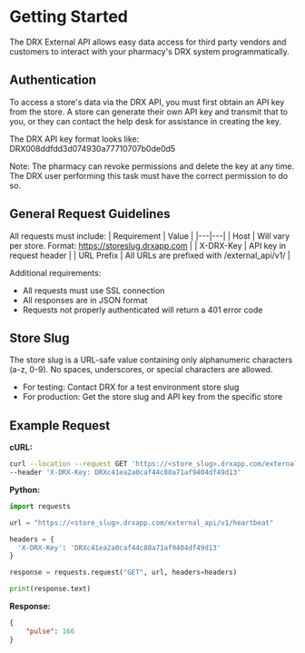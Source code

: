 # Getting Started

The DRX External API allows easy data access for third party vendors and customers to interact with your pharmacy's DRX system programmatically.

## Authentication

To access a store's data via the DRX API, you must first obtain an API key from the store. A store can generate their own API key and transmit that to you, or they can contact the help desk for assistance in creating the key.

The DRX API key format looks like: DRX008ddfdd3d074930a77710707b0de0d5

Note: The pharmacy can revoke permissions and delete the key at any time. The DRX user performing this task must have the correct permission to do so.

## General Request Guidelines

All requests must include:
| Requirement | Value |
|---|---|
| Host | Will vary per store. Format: https://storeslug.drxapp.com |
| X-DRX-Key | API key in request header |
| URL Prefix | All URLs are prefixed with /external_api/v1/ |

Additional requirements:
- All requests must use SSL connection
- All responses are in JSON format
- Requests not properly authenticated will return a 401 error code

## Store Slug

The store slug is a URL-safe value containing only alphanumeric characters (a-z, 0-9). No spaces, underscores, or special characters are allowed.

- For testing: Contact DRX for a test environment store slug
- For production: Get the store slug and API key from the specific store

## Example Request

**cURL:**
```bash
curl --location --request GET 'https://<store_slug>.drxapp.com/external_api/v1/heartbeat' \
--header 'X-DRX-Key: DRXc41ea2a0caf44c88a71af9404df49d13'
```

**Python:**
```python
import requests

url = "https://<store_slug>.drxapp.com/external_api/v1/heartbeat"

headers = {
  'X-DRX-Key': 'DRXc41ea2a0caf44c88a71af9404df49d13'
}

response = requests.request("GET", url, headers=headers)

print(response.text)
```

**Response:**
```json
{
    "pulse": 166
}